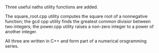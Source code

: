 Three useful naths utility functions are added.

The square_root.cpp utility computes the square root of
a nonnegative function; the gcd cpp utility finds the 
greatest common divisior between two integers;
the power.cpp utility raises a non-zero integer
to a power of another integer.

All three are written in C++ and form part of a
numerical orogramming series.
